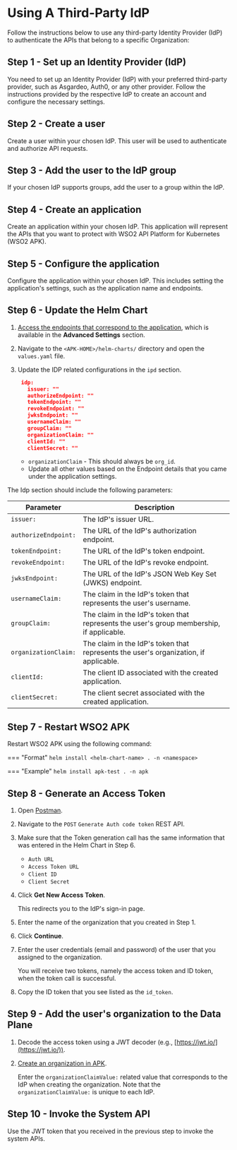 # Using A Third-Party IdP

Follow the instructions below to use any third-party Identity Provider (IdP) to authenticate the APIs that belong to a specific Organization:

## Step 1 - Set up an Identity Provider (IdP)

You need to set up an Identity Provider (IdP) with your preferred third-party provider, such as Asgardeo, Auth0, or any other provider. 
Follow the instructions provided by the respective IdP to create an account and configure the necessary settings.

## Step 2 - Create a user

Create a user within your chosen IdP. This user will be used to authenticate and authorize API requests.

## Step 3 - Add the user to the IdP group

If your chosen IdP supports groups, add the user to a group within the IdP.

## Step 4 - Create an application

Create an application within your chosen IdP. This application will represent the APIs that you want to protect with WSO2 API Platform for Kubernetes (WSO2 APK).

## Step 5 - Configure the application

Configure the application within your chosen IdP.
This includes setting the application's settings, such as the application name and endpoints.

## Step 6 - Update the Helm Chart

1. [Access the endpoints that correspond to the application](https://auth0.com/docs/get-started/applications/application-settings#endpoints), which is available in the **Advanced Settings** section.
2. Navigate to the `<APK-HOME>/helm-charts/` directory and open the `values.yaml` file.
3. Update the IDP related configurations in the `ipd` section.

      ```json
       idp:
         issuer: ""
         authorizeEndpoint: ""
         tokenEndpoint: ""
         revokeEndpoint: ""
         jwksEndpoint: ""      
         usernameClaim: ""
         groupClaim: ""
         organizationClaim: ""
         clientId: ""
         clientSecret: ""
      ```

      - `organizationClaim` - This should always be `org_id`.
      - Update all other values based on the Endpoint details that you came under the application settings.

The Idp section should include the following parameters:

| **Parameter** | **Description** |
|---------------|-----------------|
| `issuer:` | The IdP's issuer URL. |
| `authorizeEndpoint:` | The URL of the IdP's authorization endpoint. |
| `tokenEndpoint:` |  The URL of the IdP's token endpoint.  |
| `revokeEndpoint:` |  The URL of the IdP's revoke endpoint.  |
| `jwksEndpoint:` |  The URL of the IdP's JSON Web Key Set (JWKS) endpoint.  |
| `usernameClaim:` |  The claim in the IdP's token that represents the user's username.  |
| `groupClaim:` |  The claim in the IdP's token that represents the user's group membership, if applicable.  |
| `organizationClaim:` |  The claim in the IdP's token that represents the user's organization, if applicable.  |
| `clientId:` |  The client ID associated with the created application.  |
| `clientSecret:` |  The client secret associated with the created application.  |

## Step 7 - Restart WSO2 APK

Restart WSO2 APK using the following command:

=== "Format"
	```
	helm install <helm-chart-name> . -n <namespace>
	```

=== "Example"
	```
	helm install apk-test . -n apk
	```

## Step 8 - Generate an Access Token

1. Open [Postman](../../../../administration/postman-tests).
2. Navigate to the `POST` `Generate Auth code token` REST API.
3. Make sure that the Token generation call has the same information that was entered in the Helm Chart in Step 6.
     
     - `Auth URL`
     - `Access Token URL`
     - `Client ID`
     - `Client Secret`

4. Click **Get New Access Token**.
     
      This redirects you to the IdP's sign-in page.

5. Enter the name of the organization that you created in Step 1.
6. Click **Continue**.
7. Enter the user credentials (email and password) of the user that you assigned to the organization.
     
     You will receive two tokens, namely the access token and ID token, when the token call is successful.

8.  Copy the ID token that you see listed as the `id_token`.

## Step 9 - Add the user's organization to the Data Plane

1. Decode the access token using a JWT decoder (e.g., [https://jwt.io/](https://jwt.io/)).
2. [Create an organization in APK](../../../../administration/organizations/#create-an-organization).
     
     Enter the `organizationClaimValue:` related value that corresponds to the IdP when creating the organization. Note that the `organizationClaimValue:` is unique to each IdP.

## Step 10 - Invoke the System API

Use the JWT token that you received in the previous step to invoke the system APIs.
